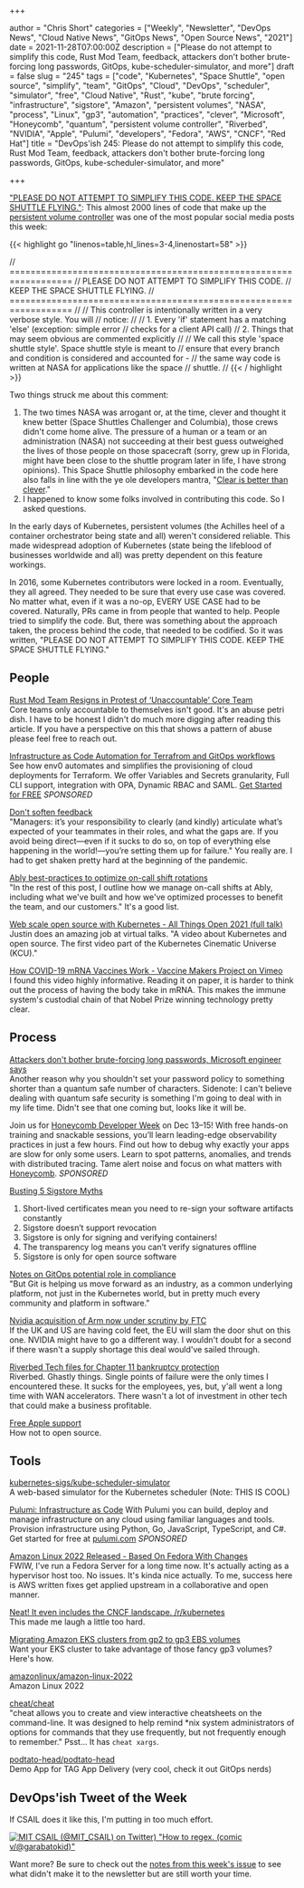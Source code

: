 +++

author = "Chris Short"
categories = ["Weekly", "Newsletter", "DevOps News", "Cloud Native News", "GitOps News", "Open Source News", "2021"]
date = 2021-11-28T07:00:00Z
description = ["Please do not attempt to simplify this code, Rust Mod Team, feedback, attackers don't bother brute-forcing long passwords, GitOps, kube-scheduler-simulator, and more"]
draft = false
slug = "245"
tags = ["code", "Kubernetes", "Space Shuttle", "open source", "simplify", "team", "GitOps", "Cloud", "DevOps", "scheduler", "simulator", "free", "Cloud Native", "Rust", "kube", "brute forcing", "infrastructure", "sigstore", "Amazon", "persistent volumes", "NASA", "process", "Linux", "gp3", "automation", "practices", "clever", "Microsoft", "Honeycomb", "quantum", "persistent volume controller", "Riverbed", "NVIDIA", "Apple", "Pulumi", "developers", "Fedora", "AWS", "CNCF", "Red Hat"]
title = "DevOps'ish 245: Please do not attempt to simplify this code, Rust Mod Team, feedback, attackers don't bother brute-forcing long passwords, GitOps, kube-scheduler-simulator, and more"

+++

["PLEASE DO NOT ATTEMPT TO SIMPLIFY THIS CODE. KEEP THE SPACE SHUTTLE FLYING."](https://github.com/kubernetes/kubernetes/blob/5a81905f772c28dc4c8f5d2cb2e5bfc48c422f41/pkg/controller/volume/persistentvolume/pv_controller.go): This almost 2000 lines of code that make up the [persistent volume controller](https://kubernetes.io/docs/concepts/storage/persistent-volumes/) was one of the most popular social media posts this week:

{{< highlight go "linenos=table,hl_lines=3-4,linenostart=58" >}}
 
// ==================================================================
// PLEASE DO NOT ATTEMPT TO SIMPLIFY THIS CODE.
// KEEP THE SPACE SHUTTLE FLYING.
// ==================================================================
//
// This controller is intentionally written in a very verbose style. You will
// notice:
//
// 1. Every 'if' statement has a matching 'else' (exception: simple error
//    checks for a client API call)
// 2. Things that may seem obvious are commented explicitly
//
// We call this style 'space shuttle style'. Space shuttle style is meant to
// ensure that every branch and condition is considered and accounted for -
// the same way code is written at NASA for applications like the space
// shuttle.
//
{{< / highlight >}}

Two things struck me about this comment:

1. The two times NASA was arrogant or, at the time, clever and thought it knew better (Space Shuttles Challenger and Columbia), those crews didn't come home alive. The pressure of a human or a team or an administration (NASA) not succeeding at their best guess outweighed the lives of those people on those spacecraft (sorry, grew up in Florida, might have been close to the shuttle program later in life, I have strong opinions). This Space Shuttle philosophy embarked in the code here also falls in line with the ye ole developers mantra, "[Clear is better than clever](https://dave.cheney.net/2019/07/09/clear-is-better-than-clever?utm_source=newsletter&utm_medium=237&utm_campaign=devopsish&utm_term=hi+dave&utm_content=love+chris)."
1. I happened to know some folks involved in contributing this code. So I asked questions.

In the early days of Kubernetes, persistent volumes (the Achilles heel of a container orchestrator being state and all) weren't considered reliable. This made widespread adoption of Kubernetes (state being the lifeblood of businesses worldwide and all) was pretty dependent on this feature workings.

In 2016, some Kubernetes contributors were locked in a room. Eventually, they all agreed. They needed to be sure that every use case was covered. No matter what, even if it was a no-op, EVERY USE CASE had to be covered. Naturally, PRs came in from people that wanted to help. People tried to simplify the code. But, there was something about the approach taken, the process behind the code, that needed to be codified. So it was written, "PLEASE DO NOT ATTEMPT TO SIMPLIFY THIS CODE. KEEP THE SPACE SHUTTLE FLYING."

## People

[Rust Mod Team Resigns in Protest of ‘Unaccountable’ Core Team](https://thenewstack.io/rust-mod-team-resigns-in-protest-of-unaccountable-core-team/)  
Core teams only accountable to themselves isn't good. It's an abuse petri dish. I have to be honest I didn't do much more digging after reading this article. If you have a perspective on this that shows a pattern of abuse please feel free to reach out.

[Infrastructure as Code Automation for Terrafrom and GitOps workflows](https://www.env0.com/infrastructure-as-code-automation?utm_campaign=devopsish&utm_source=nativeads&utm_medium=newsletter)  
See how env0 automates and simplifies the provisioning of cloud deployments for Terraform. We offer Variables and Secrets granularity, Full CLI support, integration with OPA, Dynamic RBAC and SAML. [Get Started for FREE](https://www.env0.com/infrastructure-as-code-automation?utm_campaign=devopsish&utm_source=nativeads&utm_medium=newsletter) *SPONSORED*

[Don't soften feedback](https://larahogan.me/blog/dont-soften-feedback/)  
"Managers: it’s your responsibility to clearly (and kindly) articulate what’s expected of your teammates in their roles, and what the gaps are. If you avoid being direct—even if it sucks to do so, on top of everything else happening in the world!—you’re setting them up for failure." You really are. I had to get shaken pretty hard at the beginning of the pandemic.

[Ably best-practices to optimize on-call shift rotations](https://ably.com/blog/best-practices-for-on-call-processes)  
"In the rest of this post, I outline how we manage on-call shifts at Ably, including what we've built and how we've optimized processes to benefit the team, and our customers." It's a good list.

[Web scale open source with Kubernetes - All Things Open 2021 (full talk)](https://www.youtube.com/watch?v=eym93NluVxc)  
Justin does an amazing job at virtual talks. "A video about Kubernetes and open source. The first video part of the Kubernetes Cinematic Universe (KCU)."

[How COVID-19 mRNA Vaccines Work - Vaccine Makers Project on Vimeo](https://vimeo.com/579667076)  
I found this video highly informative. Reading it on paper, it is harder to think out the process of having the body take in mRNA. This makes the immune system's custodial chain of that Nobel Prize winning technology pretty clear.

## Process

[Attackers don't bother brute-forcing long passwords, Microsoft engineer says](https://therecord.media/attackers-dont-bother-brute-forcing-long-passwords-microsoft-engineer-says/)  
Another reason why you shouldn't set your password policy to something shorter than a quantum safe number of characters. Sidenote: I can't believe dealing with quantum safe security is something I'm going to deal with in my life time. Didn't see that one coming but, looks like it will be.

Join us for [Honeycomb Developer Week](https://www.honeycomb.io/developer-week-devopsish/?&utm_source=devopsish&utm_medium=newsletter&utm_campaign=ad&utm_content=devopsish) on Dec 13–15! With free hands-on training and snackable sessions, you’ll learn leading-edge observability practices in just a few hours. Find out how to debug why exactly your apps are slow for only some users. Learn to spot patterns, anomalies, and trends with distributed tracing. Tame alert noise and focus on what matters with [Honeycomb](https://ui.honeycomb.io/signup/?&utm_source=devopsish&utm_medium=newsletter&utm_campaign=ad&utm_content=product-signup). *SPONSORED*

[Busting 5 Sigstore Myths](https://chainguard.dev/posts/2021-11-19-sigstore-myths)

1. Short-lived certificates mean you need to re-sign your software artifacts constantly
1. Sigstore doesn’t support revocation
1. Sigstore is only for signing and verifying containers!
1. The transparency log means you can’t verify signatures offline
1. Sigstore is only for open source software

[Notes on GitOps potential role in compliance](https://redmonk.com/jgovernor/2021/11/19/notes-on-gitops-potential-role-in-compliance/)  
"But Git is helping us move forward as an industry, as a common underlying platform, not just in the Kubernetes world, but in pretty much every community and platform in software."

[Nvidia acquisition of Arm now under scrutiny by FTC](https://arstechnica.com/tech-policy/2021/11/nvidia-acquisition-of-arm-now-under-scrutiny-by-ftc/)  
If the UK and US are having cold feet, the EU will slam the door shut on this one. NVIDIA might have to go a different way. I wouldn't doubt for a second if there wasn't a supply shortage this deal would've sailed through.

[Riverbed Tech files for Chapter 11 bankruptcy protection](https://www.theregister.com/2021/11/18/riverbed_technologies_chapter11/)  
Riverbed. Ghastly things. Single points of failure were the only times I encountered these. It sucks for the employees, yes, but, y'all went a long time with WAN accelerators. There wasn't a lot of investment in other tech that could make a business profitable.

[Free Apple support](https://daniel.haxx.se/blog/2021/11/18/free-apple-support/)  
How not to open source.

## Tools

[kubernetes-sigs/kube-scheduler-simulator](https://github.com/kubernetes-sigs/kube-scheduler-simulator)  
A web-based simulator for the Kubernetes scheduler (Note: THIS IS COOL)

[Pulumi: Infrastructure as Code](https://www.pulumi.com/?utm_source=devopsish&utm_medium=sponsored-link&utm_campaign=iac)
With Pulumi you can build, deploy and manage infrastructure on any cloud using familiar languages and tools. Provision infrastructure using Python, Go, JavaScript, TypeScript, and C#. Get started for free at [pulumi.com](https://www.pulumi.com/?utm_source=devopsish&utm_medium=sponsored-link&utm_campaign=iac) *SPONSORED*

[Amazon Linux 2022 Released - Based On Fedora With Changes](https://www.phoronix.com/scan.php?page=news_item&px=Amazon-Linux-2022-Preview)  
FWIW, I've run a Fedora Server for a long time now. It's actually acting as a hypervisor host too. No issues. It's kinda nice actually. To me, success here is AWS written fixes get applied upstream in a collaborative and open manner.

[Neat! It even includes the CNCF landscape. /r/kubernetes](https://www.reddit.com/r/kubernetes/comments/qzzu7k/neat_it_even_includes_the_cncf_landscape/)  
This made me laugh a little too hard.

[Migrating Amazon EKS clusters from gp2 to gp3 EBS volumes](https://aws.amazon.com/blogs/containers/migrating-amazon-eks-clusters-from-gp2-to-gp3-ebs-volumes/)  
Want your EKS cluster to take advantage of those fancy gp3 volumes? Here's how.

[amazonlinux/amazon-linux-2022](https://github.com/amazonlinux/amazon-linux-2022)  
Amazon Linux 2022

[cheat/cheat](https://github.com/cheat/cheat)  
"cheat allows you to create and view interactive cheatsheets on the command-line. It was designed to help remind *nix system administrators of options for commands that they use frequently, but not frequently enough to remember." Psst... It has `cheat xargs`.

[podtato-head/podtato-head](https://github.com/podtato-head/podtato-head)  
Demo App for TAG App Delivery (very cool, check it out GitOps nerds)

## DevOps'ish Tweet of the Week

If CSAIL does it like this, I'm putting in too much effort.

[![MIT CSAIL (@MIT_CSAIL) on Twitter) "How to regex. (comic v/@garabatokid)"](https://shortcdn.com/file/devopsish/245-devopsish-tweet-of-the-week.png)](https://twitter.com/MIT_CSAIL/status/1463587220841910272)

Want more? Be sure to check out the [notes from this week's issue](https://devopsish.com/245/notes/) to see what didn't make it to the newsletter but are still worth your time.
